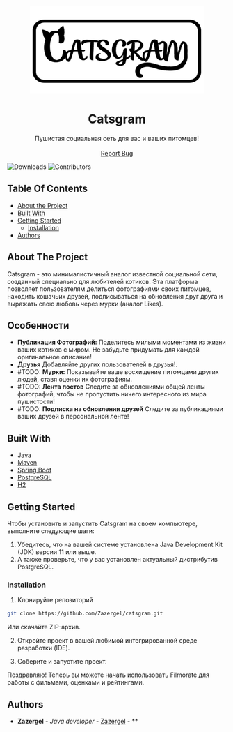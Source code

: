 <br/>
<p align="center">
  <a href="https://github.com/Zazergel/catsgram">
    <img src="https://raw.githubusercontent.com/Zazergel/catsgram/main/logo.png" alt="Logo" width="400" height="200">
  </a>

  <h1 align="center">Catsgram</h1>

  <p align="center">
    Пушистая социальная сеть для вас и ваших питомцев!
    <br/>
    <br/>
    <a href="https://github.com/Zazergel/catsgram/issues">Report Bug</a>
  </p>
</p>

![Downloads](https://img.shields.io/github/downloads/Zazergel/catsgram/total) ![Contributors](https://img.shields.io/github/contributors/Zazergel/catsgram?color=dark-green) 

## Table Of Contents

* [About the Project](#about-the-project)
* [Built With](#built-with)
* [Getting Started](#getting-started)
  * [Installation](#installation)
* [Authors](#authors)

## About The Project
Catsgram - это минималистичный аналог известной социальной сети, созданный специально для любителей котиков. Эта платформа позволяет пользователям делиться фотографиями своих питомцев, находить кошачьих друзей, подписываться на обновления друг друга и выражать свою любовь через мурки (аналог Likes).

## Особенности
- **Публикация Фотографий:** Поделитесь милыми моментами из жизни ваших котиков с миром. Не забудьте придумать для каждой оригинальное описание!
- **Друзья** Добавляйте других пользователей в друзья!.
- #TODO: **Мурки:** Показывайте ваше восхищение питомцами других людей, ставя оценки их фотографиям.
- #TODO: **Лента постов** Следите за обновлениями общей ленты фотографий, чтобы не пропустить ничего интересного из мира пушистости!
- #TODO: **Подписка на обновления друзей** Следите за публикациями ваших друзей в персональной ленте!
## Built With

* [Java](http://java.com/)
* [Maven](https://maven.apache.org/)
* [Spring Boot](https://spring.io/projects/spring-boot)
* [PostgreSQL](https://www.postgresql.org/)
* [H2](https://h2database.github.io/html/main.html)


## Getting Started

Чтобы установить и запустить Catsgram на своем компьютере, выполните следующие шаги:

1. Убедитесь, что на вашей системе установлена Java Development Kit (JDK) версии 11 или выше. 
2. А также проверьте, что у вас установлен актуальный дистрибутив PostgreSQL.

### Installation

1. Клонируйте репозиторий

```sh
git clone https://github.com/Zazergel/catsgram.git
```
Или скачайте ZIP-архив.

2. Откройте проект в вашей любимой интегрированной среде разработки (IDE).

3. Соберите и запустите проект.

Поздравляю! Теперь вы можете начать использовать Filmorate для работы с фильмами, оценками и рейтингами.

## Authors

* **Zazergel** - *Java developer* - [Zazergel](https://github.com/Zazergel/) - **

